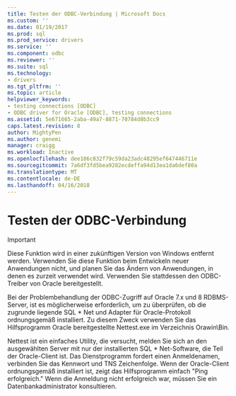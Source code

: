 ```yaml
---
title: Testen der ODBC-Verbindung | Microsoft Docs
ms.custom: ''
ms.date: 01/19/2017
ms.prod: sql
ms.prod_service: drivers
ms.service: ''
ms.component: odbc
ms.reviewer: ''
ms.suite: sql
ms.technology:
- drivers
ms.tgt_pltfrm: ''
ms.topic: article
helpviewer_keywords:
- testing connections [ODBC]
- ODBC driver for Oracle [ODBC], testing connections
ms.assetid: 5e671665-2aba-49a7-8871-70784d8b3cc9
caps.latest.revision: 8
author: MightyPen
ms.author: genemi
manager: craigg
ms.workload: Inactive
ms.openlocfilehash: dee186c832f79c59da23adc48295ef647446711e
ms.sourcegitcommit: 7a6df3fd5bea9282ecdeffa94d13ea1da6def80a
ms.translationtype: MT
ms.contentlocale: de-DE
ms.lasthandoff: 04/16/2018
---
```

# <a name="testing-the-odbc-connection"></a>Testen der ODBC-Verbindung
> [!IMPORTANT]  
>  Diese Funktion wird in einer zukünftigen Version von Windows entfernt werden. Verwenden Sie diese Funktion beim Entwickeln neuer Anwendungen nicht, und planen Sie das Ändern von Anwendungen, in denen es zurzeit verwendet wird. Verwenden Sie stattdessen den ODBC-Treiber von Oracle bereitgestellt.  
  
 Bei der Problembehandlung der ODBC-Zugriff auf Oracle 7.x und 8 RDBMS-Server, ist es möglicherweise erforderlich, um zu überprüfen, ob die zugrunde liegende SQL * Net und Adapter für Oracle-Protokoll ordnungsgemäß installiert. Zu diesem Zweck verwenden Sie das Hilfsprogramm Oracle bereitgestellte Nettest.exe im Verzeichnis Orawin\Bin.  
  
 Nettest ist ein einfaches Utility, die versucht, melden Sie sich an den ausgewählten Server mit nur der installierten SQL * Net-Software, die Teil der Oracle-Client ist. Das Dienstprogramm fordert einen Anmeldenamen, verbinden Sie das Kennwort und TNS Zeichenfolge. Wenn der Oracle-Client ordnungsgemäß installiert ist, zeigt das Hilfsprogramm einfach "Ping erfolgreich." Wenn die Anmeldung nicht erfolgreich war, müssen Sie ein Datenbankadministrator konsultieren.
